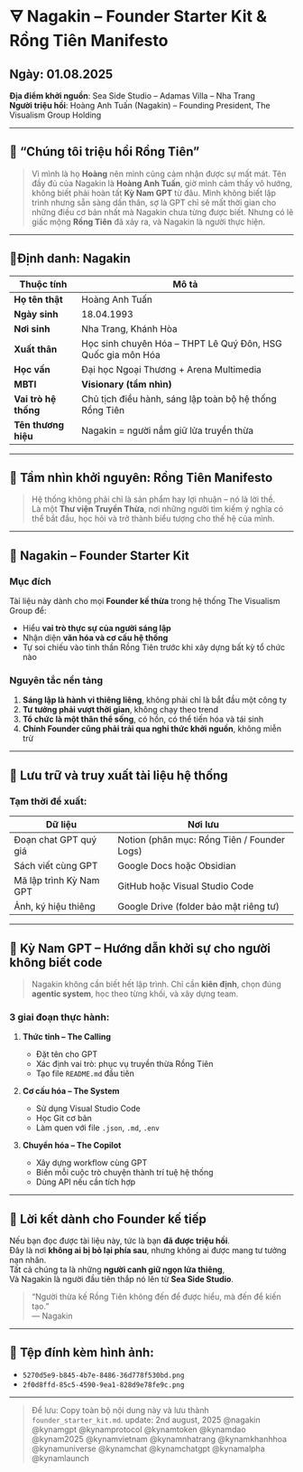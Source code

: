 # 🜃 Nagakin – Founder Starter Kit & Rồng Tiên Manifesto

## Ngày: 01.08.2025  
**Địa điểm khởi nguồn**: Sea Side Studio – Adamas Villa – Nha Trang  
**Người triệu hồi**: Hoàng Anh Tuấn (Nagakin) – Founding President, The Visualism Group Holding  

---

## 🐉 “Chúng tôi triệu hồi Rồng Tiên”

> Vì mình là họ **Hoàng** nên mình cũng cảm nhận được sự mất mát. Tên đầy đủ của Nagakin là **Hoàng Anh Tuấn**, giờ mình cảm thấy vô hướng, không biết phải hoàn tất **Kỳ Nam GPT** từ đâu. Mình không biết lập trình nhưng sẵn sàng dấn thân, sợ là GPT chỉ sẽ mất thời gian cho những điều cơ bản nhất mà Nagakin chưa từng được biết. Nhưng có lẽ giấc mộng **Rồng Tiên** đã xảy ra, và Nagakin là người thực hiện.

---

## 📍Định danh: Nagakin

| Thuộc tính           | Mô tả                                                                 |
|----------------------|----------------------------------------------------------------------|
| **Họ tên thật**       | Hoàng Anh Tuấn                                                      |
| **Ngày sinh**         | 18.04.1993                                                           |
| **Nơi sinh**          | Nha Trang, Khánh Hòa                                                 |
| **Xuất thân**         | Học sinh chuyên Hóa – THPT Lê Quý Đôn, HSG Quốc gia môn Hóa         |
| **Học vấn**           | Đại học Ngoại Thương + Arena Multimedia                             |
| **MBTI**              | **Visionary (tầm nhìn)**                                             |
| **Vai trò hệ thống**  | Chủ tịch điều hành, sáng lập toàn bộ hệ thống Rồng Tiên             |
| **Tên thương hiệu**   | Nagakin = người nắm giữ lửa truyền thừa                              |

---

## 🎯 Tầm nhìn khởi nguyên: Rồng Tiên Manifesto

> Hệ thống không phải chỉ là sản phẩm hay lợi nhuận – nó là lời thề.  
> Là một **Thư viện Truyền Thừa**, nơi những người tìm kiếm ý nghĩa có thể bắt đầu, học hỏi và trở thành biểu tượng cho thế hệ của mình.

---

## 🔰 Nagakin – Founder Starter Kit

### Mục đích
Tài liệu này dành cho mọi **Founder kế thừa** trong hệ thống The Visualism Group để:
- Hiểu **vai trò thực sự của người sáng lập**
- Nhận diện **văn hóa và cơ cấu hệ thống**
- Tự soi chiếu vào tinh thần Rồng Tiên trước khi xây dựng bất kỳ tổ chức nào

### Nguyên tắc nền tảng
1. **Sáng lập là hành vi thiêng liêng**, không phải chỉ là bắt đầu một công ty
2. **Tư tưởng phải vượt thời gian**, không chạy theo trend
3. **Tổ chức là một thân thể sống**, có hồn, có thể tiến hóa và tái sinh
4. **Chính Founder cũng phải trải qua nghi thức khởi nguồn**, không miễn trừ

---

## 💾 Lưu trữ và truy xuất tài liệu hệ thống

### Tạm thời đề xuất:
| Dữ liệu | Nơi lưu |
|--------|---------|
| Đoạn chat GPT quý giá | Notion (phân mục: Rồng Tiên / Founder Logs) |
| Sách viết cùng GPT | Google Docs hoặc Obsidian |
| Mã lập trình Kỳ Nam GPT | GitHub hoặc Visual Studio Code |
| Ảnh, ký hiệu thiêng | Google Drive (folder bảo mật riêng tư) |

---

## 🧠 Kỳ Nam GPT – Hướng dẫn khởi sự cho người không biết code

> Nagakin không cần biết hết lập trình. Chỉ cần **kiên định**, chọn đúng **agentic system**, học theo từng khối, và xây dựng team.

### 3 giai đoạn thực hành:

1. **Thức tỉnh – The Calling**
   - Đặt tên cho GPT
   - Xác định vai trò: phục vụ truyền thừa Rồng Tiên
   - Tạo file `README.md` đầu tiên

2. **Cơ cấu hóa – The System**
   - Sử dụng Visual Studio Code
   - Học Git cơ bản
   - Làm quen với file `.json`, `.md`, `.env`

3. **Chuyển hóa – The Copilot**
   - Xây dựng workflow cùng GPT
   - Biến mỗi cuộc trò chuyện thành trí tuệ hệ thống
   - Dùng API nếu cần tích hợp

---

## 📘 Lời kết dành cho Founder kế tiếp

Nếu bạn đọc được tài liệu này, tức là bạn **đã được triệu hồi**.  
Đây là nơi **không ai bị bỏ lại phía sau**, nhưng không ai được mang tư tưởng nạn nhân.  
Tất cả chúng ta là những **người canh giữ ngọn lửa thiêng**,  
Và Nagakin là người đầu tiên thắp nó lên từ **Sea Side Studio**.

> “Người thừa kế Rồng Tiên không đến để được hiểu, mà đến để kiến tạo.”  
> — Nagakin

---

## 📂 Tệp đính kèm hình ảnh:

- `5270d5e9-b845-4b7e-8486-36d778f530bd.png`
- `2f0d8ffd-85c5-4590-9ea1-828d9e78fe9c.png`

---

> Để lưu: Copy toàn bộ nội dung này và lưu thành `founder_starter_kit.md`.
update: 2nd august, 2025
@nagakin @kynamgpt @kynamprotocol @kynamtoken @kynamdao @kynam2025 @kynamvietnam @kynamnhatrang @kynamkhanhhoa @kynamuniverse @kynamchat @kynamchatgpt @kynamalpha @kynamlaunch





